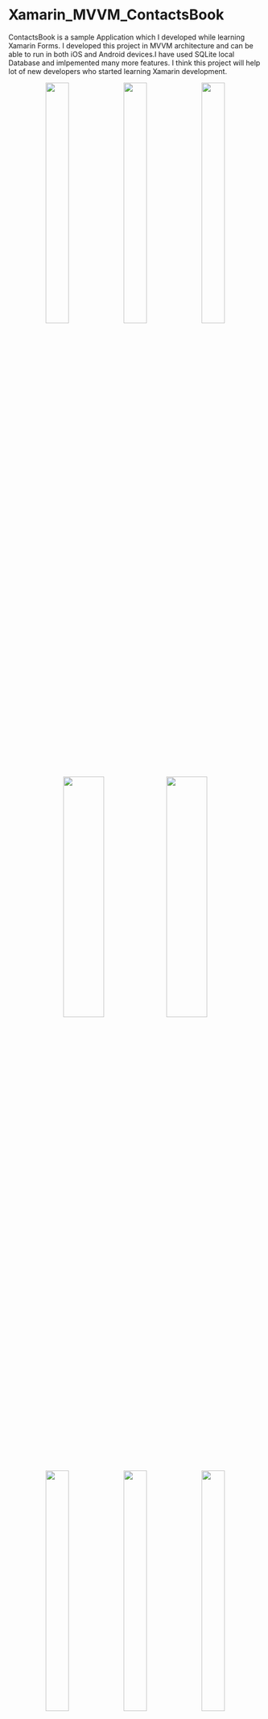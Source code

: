 # Xamarin_MVVM_ContactsBook
ContactsBook is a sample Application which I developed while learning Xamarin Forms. I developed this project in MVVM architecture and can be able to run in both iOS and Android devices.I have used SQLite local Database and imlpemented many more features. I think this project will help lot of new developers who started learning Xamarin development.

<p align="center">
<img src="https://github.com/shankarmadeshvaran/Xamarin-Blog-Projects/blob/master/ContactsBook/ScreenShots/StartPage.png" width="30%" height="35%"/>
<img src="https://github.com/shankarmadeshvaran/Xamarin-Blog-Projects/blob/master/ContactsBook/ScreenShots/NewContact.png" width="30%" height="35%"/>
<img src="https://github.com/shankarmadeshvaran/Xamarin-Blog-Projects/blob/master/ContactsBook/ScreenShots/ContactList.png" width="30%" height="35%"/>
</p>

<p align="center">
<img src="https://github.com/shankarmadeshvaran/Xamarin-Blog-Projects/blob/master/ContactsBook/ScreenShots/EditContact.png" width="40%" height="35%"/>
<img src="https://github.com/shankarmadeshvaran/Xamarin-Blog-Projects/blob/master/ContactsBook/ScreenShots/MenuItems.png" width="40%" height="35%"/>
</p>

<p align="center">
<img src="https://github.com/shankarmadeshvaran/Xamarin-Blog-Projects/blob/master/ContactsBook/ScreenShots/DeleteAlert.png" width="30%" height="35%"/>
<img src="https://github.com/shankarmadeshvaran/Xamarin-Blog-Projects/blob/master/ContactsBook/ScreenShots/CallAlert.png" width="30%" height="35%"/>
<img src="https://github.com/shankarmadeshvaran/Xamarin-Blog-Projects/blob/master/ContactsBook/ScreenShots/Dialer.png" width="30%" height="35%"/>
</p>

## Architecture
The Model-View-ViewModel (MVVM) pattern helps to cleanly separate the business and presentation logic of an application from its user interface (UI). Maintaining a clean separation between application logic and the UI helps to address numerous development issues and can make an application easier to test, maintain, and evolve. It can also greatly improve code re-use opportunities and allows developers and UI designers to more easily collaborate when developing their respective parts of an app.
There are three core components in the MVVM pattern: the model, the view, and the view model. Each serves a distinct purpose.

<p align="center">
<img src="https://github.com/shankarmadeshvaran/Xamarin-Blog-Projects/blob/master/ContactsBook/ScreenShots/mvvm.png" width="70%" height="70%"/> 
</p>

## Issues
I'll constantly update this project whenever I find the great coding standards and better architecture. So when you came across any error or better method to do code , feel free to raise a issue or contact me via [Twitter](https://twitter.com/Shankar__am)

## More Updates
I'll constanly implement lot more features whenever something popup in my mind.Follow me on [Twitter](https://twitter.com/Shankar__am) or [LinkedIn](https://www.linkedin.com/in/shankar-mathesh) to get the latest update about features, code and more. Consider star the repo if you like it.

## References
1. [MVVM Pattern](https://docs.microsoft.com/en-us/xamarin/xamarin-forms/enterprise-application-patterns/mvvm)
2. [Getting started with Xamarin Forms](https://docs.microsoft.com/en-us/xamarin/xamarin-forms/)
